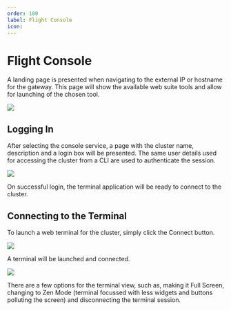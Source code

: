 ```yaml
---
order: 100
label: Flight Console
icon:
---
```


# Flight Console

A landing page is presented when navigating to the external IP or hostname for the gateway. This page will show the available web suite tools and allow for launching of the chosen tool.

![](https://use.openflighthpc.org/_images/flightweblanding-console.png)

## Logging In

After selecting the console service, a page with the cluster name, description and a login box will be presented. The same user details used for accessing the cluster from a CLI are used to authenticate the session.

![](https://use.openflighthpc.org/_images/flightweb-console-login.png)

On successful login, the terminal application will be ready to connect to the cluster.

## Connecting to the Terminal

To launch a web terminal for the cluster, simply click the Connect button.

![](https://use.openflighthpc.org/_images/flightweb-console-connect.png)

A terminal will be launched and connected.

![](https://use.openflighthpc.org/_images/flightweb-console-terminal.png)

There are a few options for the terminal view, such as, making it Full Screen, changing to Zen Mode (terminal focussed with less widgets and buttons polluting the screen) and disconnecting the terminal session.

